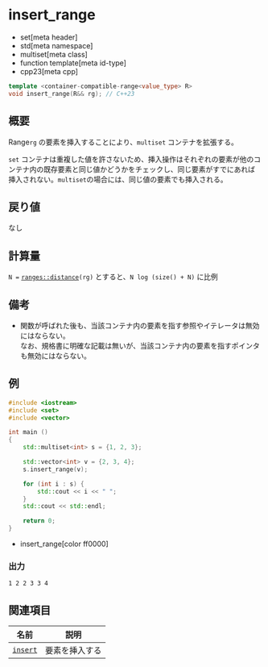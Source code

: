 # insert_range
* set[meta header]
* std[meta namespace]
* multiset[meta class]
* function template[meta id-type]
* cpp23[meta cpp]

```cpp
template <container-compatible-range<value_type> R>
void insert_range(R&& rg); // C++23
```

## 概要
Range`rg` の要素を挿入することにより、`multiset` コンテナを拡張する。

 `set` コンテナは重複した値を許さないため、挿入操作はそれぞれの要素が他のコンテナ内の既存要素と同じ値かどうかをチェックし、同じ要素がすでにあれば挿入されない。`multiset`の場合には、同じ値の要素でも挿入される。


## 戻り値
なし


## 計算量
`N =` [`ranges::distance`](../../iterator/ranges_distance.md)`(rg)` とすると、`N log (size() + N)` に比例


## 備考
- 関数が呼ばれた後も、当該コンテナ内の要素を指す参照やイテレータは無効にはならない。  
	なお、規格書に明確な記載は無いが、当該コンテナ内の要素を指すポインタも無効にはならない。


## 例
```cpp example
#include <iostream>
#include <set>
#include <vector>

int main ()
{
    std::multiset<int> s = {1, 2, 3};

    std::vector<int> v = {2, 3, 4};
    s.insert_range(v);

    for (int i : s) {
        std::cout << i << " ";
    }
    std::cout << std::endl;

    return 0;
}
```
* insert_range[color ff0000]

### 出力
```
1 2 2 3 3 4 
```


## 関連項目

| 名前                       | 説明                   |
|----------------------------|------------------------|
| [`insert`](insert.md)      | 要素を挿入する          |
